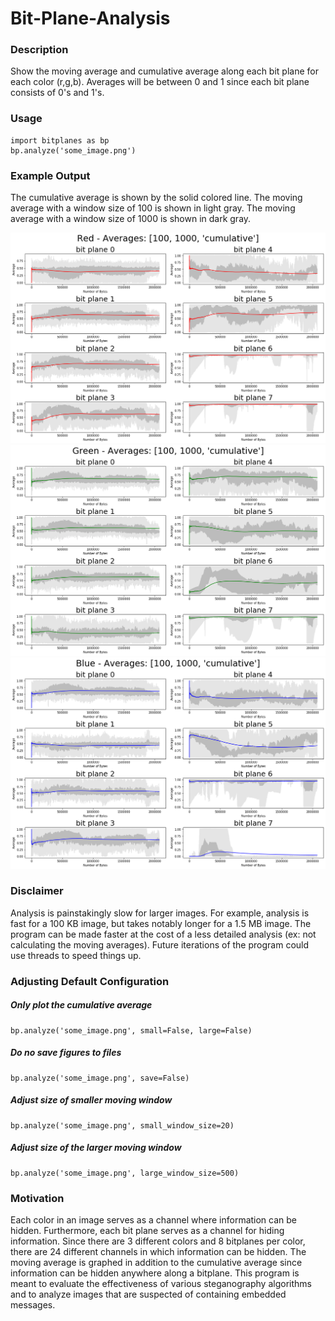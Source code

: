 # Bit-Plane-Analysis

### Description
Show the moving average and cumulative average along each bit plane for each color (r,g,b). Averages will be between 0 and 1 since each bit plane consists of 0's and 1's.

### Usage
```
import bitplanes as bp
bp.analyze('some_image.png')
```

### Example Output
The cumulative average is shown by the solid colored line.
The moving average with a window size of 100 is shown in light gray.
The moving average with a window size of 1000 is shown in dark gray.

![Averages Along Red Bit Planes](https://github.com/CoderTypist/Bit-Plane-Analysis/blob/main/results_pikachu_red_10_100_cumulative.png)
![Averages Along Green Bit Planes](https://github.com/CoderTypist/Bit-Plane-Analysis/blob/main/results_pikachu_green_10_100_cumulative.png)
![Averages Along Blue Bit Planes](https://github.com/CoderTypist/Bit-Plane-Analysis/blob/main/results_pikachu_blue_10_100_cumulative.png)

### Disclaimer
Analysis is painstakingly slow for larger images. For example, analysis is fast for a 100 KB image, but takes notably longer for a 1.5 MB image. The program can be made faster at the cost of a less detailed analysis (ex: not calculating the moving averages). Future iterations of the program could use threads to speed things up.

### Adjusting Default Configuration

##### Only plot the cumulative average
```
bp.analyze('some_image.png', small=False, large=False)
```

##### Do no save figures to files
```
bp.analyze('some_image.png', save=False)
```

##### Adjust size of smaller moving window
```
bp.analyze('some_image.png', small_window_size=20)
```
##### Adjust size of the larger moving window
```
bp.analyze('some_image.png', large_window_size=500)
```

### Motivation
Each color in an image serves as a channel where information can be hidden. Furthermore, each bit plane serves as a channel for hiding information. Since there are 3 different colors and 8 bitplanes per color, there are 24 different channels in which information can be hidden. The moving average is graphed in addition to the cumulative average since information can be hidden anywhere along a bitplane. This program is meant to evaluate the effectiveness of various steganography algorithms and to analyze images that are suspected of containing embedded messages. 
